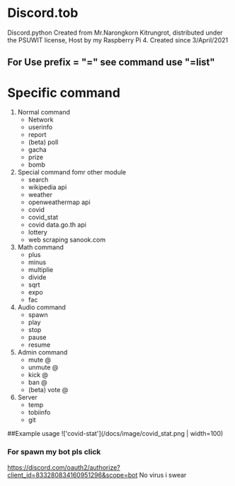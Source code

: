 # Discord.tob
Discord.python 
Created from Mr.Narongkorn Kitrungrot, distributed under the PSUWIT license, Host by my Raspberry Pi 4.
Created since 3/April/2021

## For Use prefix = "=" see command use "=list"

# Specific command
1. Normal command
    * Network
    * userinfo
    * report
    * (beta) poll
    * gacha
    * prize
    * bomb
2. Special command fomr other module
    * search
    - wikipedia api
    * weather
    - openweathermap api
    * covid
    * covid_stat
    - covid data.go.th api
    * lottery
    - web scraping sanook.com
3. Math command
    * plus
    * minus
    * multiplie
    * divide
    * sqrt
    * expo
    * fac
4. Audio command
    * spawn
    * play
    * stop
    * pause
    * resume
5. Admin command
    * mute @
    * unmute @
    * kick @
    * ban @
    * (beta) vote @
6. Server
    * temp 
    * tobiinfo
    * git

##Example usage
!['covid-stat'](/docs/image/covid_stat.png | width=100)
### For spawn my bot pls click 
https://discord.com/oauth2/authorize?client_id=833280834160951296&scope=bot No virus i swear
